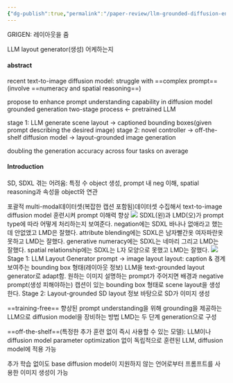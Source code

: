 ```yaml
---
{"dg-publish":true,"permalink":"/paper-review/llm-grounded-diffusion-enhancing-prompt-understanding-of-text-to-image-diffusion-models-with-large-language-models/"}
---
```


GRIGEN: 레이아웃을 줌

LLM layout generator(생성) 어케하는지

#### abstract
recent text-to-image diffusion model: struggle with ==complex prompt==(involve ==numeracy and spatial reasoning==)

propose to enhance prompt understanding capability in diffusion model
grounded generation two-stage process <- pretrained LLM

stage 1: LLM generate scene layout -> captioned bounding boxes(given prompt describing the desired image)
stage 2: novel controller -> off-the-shelf diffusion model -> layout-grounded image generation

doubling the generation accuracy across four tasks on average

#### Introduction
SD, SDXL 겪는 어려움: 특정 수 object 생성, prompt 내 neg 이해, spatial reasoning과 속성을 object와 연관

포괄적 multi-modal데이터셋(복잡한 캡션 포함됨)데이터셋 수집해서 text-to-image diffusion model 훈련시켜 prompt 이해력 향상
![](https://i.imgur.com/BfbwR9K.png)
SDXL(왼)과 LMD(오)가 prompt type에 따라 어떻게 처리하는지 보여준다.
negation에는 SDXL 바나나 없애라고 했는데 안없앴고 LMD은 잘했다.
attribute blending에는 SDXL은 남자빨간옷 여자파란옷 못하고 LMD는 잘했다.
generative numeracy에는 SDXL는 네마리 그리고 LMD는 잘했다.
spatial relationship에는 SDXL는 L자 모양으로 못했고 LMD는 잘했다.
![](https://i.imgur.com/U2BtCKj.png)
Stage 1: LLM Layout Generator
	prompt -> image layout
	layout: caption & 경계 보여주는 bounding box 형태(레이아웃 정보)
	LLM을 text-grounded layout generator로 adapt함.
	원하는 이미지 설명하는 prompt가 주어지면 배경과 negative prompt(생성 피해야하는) 캡션이 있는 bounding box 형태로 scene layout을 생성한다.
Stage 2: Layout-grounded SD
	layout 정보 바탕으로 SD가 이미지 생성
	

==training-free== 향상된 prompt understanding을 위해 grounding을 제공하는 LLM으로 diffusion model을 장비하는 방법
LMD는 두 단계 generation으로 구성

==off-the-shelf==(특정한 추가 훈련 없이 즉시 사용할 수 있는 모델): LLM이나 diffusion model parameter optimization 없이 독립적으로 훈련된 LLM, diffusion model에 적용 가능

추가 학습 없이도 base diffusion model이 지원하지 않는 언어로부터 프롬프트를 사용한 이미지 생성이 가능



